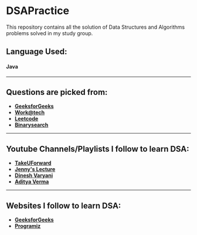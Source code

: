 # DSAPractice
<p>This repository contains all the solution of Data Structures and Algorithms problems solved in my study group.</p>

## Language Used: 
#### Java

<hr>

## Questions are picked from:
- <strong><a href="https://practice.geeksforgeeks.org/" target="_blank">GeeksforGeeks</a></strong>
- <strong><a href="https://workat.tech/problem-solving/lists/dsa-problems/practice" target="_blank">Work@tech</a></strong>
- <strong><a href="https://leetcode.com/problemset/all/" target="_blank">Leetcode</a></strong>
- <strong><a href="https://binarysearch.com/" target="_blank">Binarysearch</a></strong>

<hr>

## Youtube Channels/Playlists I follow to learn DSA:
- <strong><a href="https://www.youtube.com/c/takeUforward" target="_blank">TakeUForward</a></strong>
- <strong><a href="https://www.youtube.com/playlist?list=PLdo5W4Nhv31bbKJzrsKfMpo_grxuLl8LU" target="_blank">Jenny's Lecture</a></strong>
- <strong><a href="https://www.youtube.com/playlist?list=PL6Zs6LgrJj3tDXv8a_elC6eT_4R5gfX4d" target="_blank">Dinesh Varyani</a></strong>
- <strong><a href="https://www.youtube.com/c/AdityaVermaTheProgrammingLord" target="_blank">Aditya Verma</a></strong>

<hr>

## Websites I follow to learn DSA:
- <strong><a href="https://www.geeksforgeeks.org/data-structures/" target="_blank">GeeksforGeeks</a></strong>
- <strong><a href="https://www.programiz.com/dsa" target="_blank">Programiz</a></strong>
